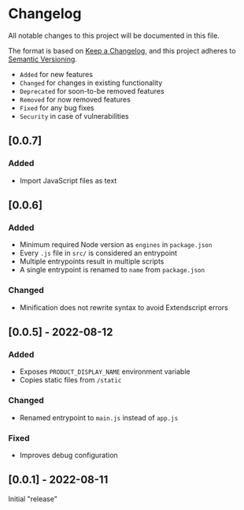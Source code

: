 # Changelog

All notable changes to this project will be documented in this file.

The format is based on [Keep a Changelog](https://keepachangelog.com/en/1.0.0/),
and this project adheres to [Semantic Versioning](https://semver.org/spec/v2.0.0.html).

- `Added` for new features
- `Changed` for changes in existing functionality
- `Deprecated` for soon-to-be removed features
- `Removed` for now removed features
- `Fixed` for any bug fixes
- `Security` in case of vulnerabilities

## [0.0.7]

### Added

- Import JavaScript files as text

## [0.0.6]

### Added

- Minimum required Node version as `engines` in `package.json`
- Every `.js` file in `src/` is considered an entrypoint
- Multiple entrypoints result in multiple scripts
- A single entrypoint is renamed to `name` from `package.json`

### Changed

- Minification does not rewrite syntax to avoid Extendscript errors

## [0.0.5] - 2022-08-12

### Added

- Exposes `PRODUCT_DISPLAY_NAME` environment variable
- Copies static files from `/static`

### Changed

- Renamed entrypoint to `main.js` instead of `app.js`

### Fixed

- Improves debug configuration

## [0.0.1] - 2022-08-11

Initial "release"
